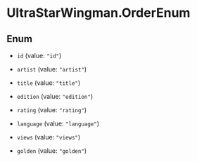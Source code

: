 # UltraStarWingman.OrderEnum

## Enum


* `id` (value: `"id"`)

* `artist` (value: `"artist"`)

* `title` (value: `"title"`)

* `edition` (value: `"edition"`)

* `rating` (value: `"rating"`)

* `language` (value: `"language"`)

* `views` (value: `"views"`)

* `golden` (value: `"golden"`)


